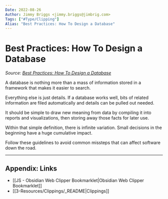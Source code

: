 ```yaml
---
Date: 2022-08-26
Author: Jimmy Briggs <jimmy.briggs@jimbrig.com>
Tags: ["#Type/Clipping"]
Alias: "Best Practices: How To Design a Database"
---
```


# Best Practices: How To Design a Database

*Source: [Best Practices: How To Design a Database](https://www.conceptatech.com/blog/best-practices-how-to-design-a-database)*

A database is nothing more than a mass of information stored in a framework that makes it easier to search.

Everything else is just details. If a database works well, bits of related information are filed automatically and details can be pulled out needed.

It should be simple to draw new meaning from data by compiling it into reports and visualizations, then storing away those facts for later use.

Within that simple definition, there is infinite variation. Small decisions in the beginning have a huge cumulative impact.

Follow these guidelines to avoid common missteps that can affect software down the road.

***

## Appendix: Links

- [[JS - Obsidian Web Clipper Bookmarklet|Obsidian Web Clipper Bookmarklet]]
- [[3-Resources/Clippings/_README|Clippings]]
